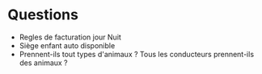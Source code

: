 # Questions

- Regles de facturation jour Nuit
- Siège enfant auto disponible
- Prennent-ils tout types d'animaux ? Tous les conducteurs prennent-ils des animaux ?


